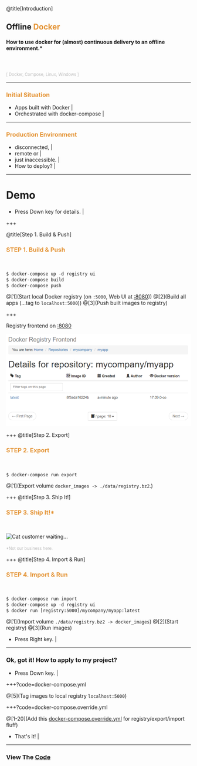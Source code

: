 @title[Introduction]
## Offline <span style="color: #e49436">Docker</span>

#### How to use docker for (almost) continuous delivery to an offline environment.*
<br>
<br>
<span style="color: #bbb; font-size: 80%">[ Docker, Compose, Linux, Windows ]</span>

---

### <span style="color: #e49436">Initial Situation</span>

- Apps built with Docker |
- Orchestrated with docker-compose |

---

### <span style="color: #e49436">Production Environment</span>

- disconnected, | 
- remote or |
- just inaccessible. |
- How to deploy? |

---

# Demo

- Press Down key for details. |

+++

@title[Step 1. Build & Push]

### <span style="color: #e49436">STEP 1. Build & Push</span>
<br>

```console
$ docker-compose up -d registry ui
$ docker-compose build
$ docker-compose push
```

@[1](Start local Docker registry (on `:5000`, Web UI at [:8080](http://localhost:8080)))
@[2](Build all apps (...tag to `localhost:5000`))
@[3](Push built images to registry)

+++

Registry frontend on [:8080](http://localhost:8080)

![See docker images](images/ui-02-pushed.png)

+++
@title[Step 2. Export]

### <span style="color: #e49436">STEP 2. Export</span>
<br>

```console
$ docker-compose run export
```

@[1](Export volume `docker_images -> ./data/registry.bz2`.)

+++
@title[Step 3. Ship It!]

### <span style="color: #e49436">STEP 3. Ship It!*</span>
<br>

![Cat customer waiting...](https://media.giphy.com/media/dw2jpsey5a5I4/giphy.gif)

<span style="color: #bbb; font-size: 80%">*Not our business here.</span>

+++
@title[Step 4. Import & Run]

### <span style="color: #e49436">STEP 4. Import & Run</span>
<br>

```console
$ docker-compose run import
$ docker-compose up -d registry ui
$ docker run [registry:5000]/mycompany/myapp:latest
```

@[1](Import volume `./data/registry.bz2 -> docker_images`)
@[2](Start registry)
@[3](Run images)

- Press Right key. |

---

### Ok, got it! How to apply to my project?

- Press Down key. |

+++?code=docker-compose.yml

@[5](Tag images to local registry `localhost:5000`)

+++?code=docker-compose.override.yml

@[1-20](Add this [docker-compose.override.yml](docker-compose.override.yml) for registry/export/import fluff)

- That's it! |

---

### View The <a target="_blank" href="https://github.com/awesome-inc/docker-deploy-offline">Code</a>
